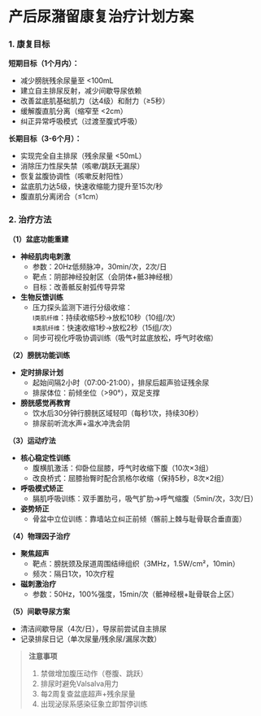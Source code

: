 # 产后尿潴留康复治疗计划方案

### 1. 康复目标
**短期目标（1个月内）：**
- 减少膀胱残余尿量至 <100mL
- 建立自主排尿反射，减少间歇导尿依赖
- 改善盆底肌基础肌力（达4级）和耐力（≥5秒）
- 缓解腹直肌分离（缩窄至 <2cm）
- 纠正异常呼吸模式（过渡至腹式呼吸）

**长期目标（3-6个月）：**
- 实现完全自主排尿（残余尿量 <50mL）
- 消除压力性尿失禁（咳嗽/跳跃无漏尿）
- 恢复盆腹协调性（咳嗽反射阳性）
- 盆底肌力达5级，快速收缩能力提升至15次/秒
- 腹直肌分离闭合（≤1cm）

### 2. 治疗方法
**（1）盆底功能重建**
- **神经肌肉电刺激**  
  - 参数：20Hz低频脉冲，30min/次，2次/日  
  - 靶点：阴部神经投射区（会阴体+骶3神经根）  
  - 目标：改善骶反射弧传导异常  
- **生物反馈训练**  
  - 压力探头监测下进行分级收缩：  
    `Ⅰ类肌纤维`：持续收缩5秒→放松10秒（10组/次）  
    `Ⅱ类肌纤维`：快速收缩1秒→放松2秒（15组/次）  
  - 同步可视化呼吸协调训练（吸气时盆底放松，呼气时收缩）  

**（2）膀胱功能训练**
- **定时排尿计划**  
  - 起始间隔2小时（07:00-21:00），排尿后超声验证残余尿  
  - 排尿体位：前倾坐位（>90°），双足支撑  
- **膀胱感觉再教育**  
  - 饮水后30分钟行膀胱区域轻叩（每秒1次，持续30秒）  
  - 排尿前听流水声+温水冲洗会阴  

**（3）运动疗法**
- **核心稳定性训练**  
  - 腹横肌激活：仰卧位屈膝，呼气时收缩下腹（10次×3组）  
  - 改良桥式：屈膝抬臀时配合凯格尔收缩（保持5秒，8次×2组）  
- **呼吸模式矫正**  
  - 膈肌呼吸训练：双手置肋弓，吸气扩肋→呼气缩腹（5min/次，3次/日）  
- **姿势矫正**  
  - 骨盆中立位训练：靠墙站立纠正前倾（髂前上棘与耻骨联合垂直面）  

**（4）物理因子治疗**
- **聚焦超声**  
  - 靶点：膀胱颈及尿道周围结缔组织（3MHz，1.5W/cm²，10min）  
  - 频次：隔日1次，10次疗程  
- **磁刺激治疗**  
  - 参数：50Hz，100%强度，15min/次（骶神经根+耻骨联合上区）  

**（5）间歇导尿方案**
- 清洁间歇导尿（4次/日），导尿前尝试自主排尿  
- 记录排尿日记（单次尿量/残余尿/漏尿次数）  

> **注意事项**  
> 1. 禁做增加腹压动作（卷腹、跳跃）  
> 2. 排尿时避免Valsalva用力  
> 3. 每2周复查盆底超声+残余尿量  
> 4. 出现泌尿系感染征象立即暂停训练  
